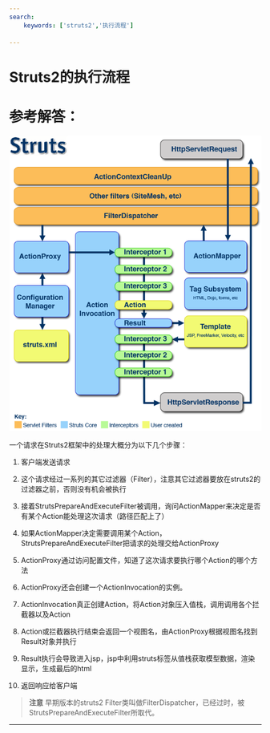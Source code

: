 ```yaml
---
search:
    keywords: ['struts2','执行流程']

---
```




# Struts2的执行流程 


# 参考解答：
![](/assets/4.png)

一个请求在Struts2框架中的处理大概分为以下几个步骤：

1. 客户端发送请求

2. 这个请求经过一系列的其它过滤器（Filter），注意其它过滤器要放在struts2的过滤器之前，否则没有机会被执行

3. 接着StrutsPrepareAndExecuteFilter被调用，询问ActionMapper来决定是否有某个Action能处理这次请求（路径匹配上了）

4. 如果ActionMapper决定需要调用某个Action，StrutsPrepareAndExecuteFilter把请求的处理交给ActionProxy

5. ActionProxy通过访问配置文件，知道了这次请求要执行哪个Action的哪个方法

6. ActionProxy还会创建一个ActionInvocation的实例。

7. ActionInvocation真正创建Action，将Action对象压入值栈，调用调用各个拦截器以及Action

8. Action或拦截器执行结束会返回一个视图名，由ActionProxy根据视图名找到Result对象并执行

9. Result执行会导致进入jsp，jsp中利用struts标签从值栈获取模型数据，渲染显示，生成最后的html

10. 返回响应给客户端

> **注意**
早期版本的struts2 Filter类叫做FilterDispatcher，已经过时，被StrutsPrepareAndExecuteFilter所取代。

---

